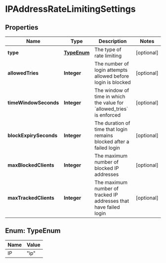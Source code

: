 # IPAddressRateLimitingSettings

## Properties
Name | Type | Description | Notes
------------ | ------------- | ------------- | -------------
**type** | [**TypeEnum**](#TypeEnum) | The type of rate limiting |  [optional]
**allowedTries** | **Integer** | The number of login attempts allowed before login is blocked |  [optional]
**timeWindowSeconds** | **Integer** | The window of time in which the value for &#x60;allowed_tries&#x60; is enforced |  [optional]
**blockExpirySeconds** | **Integer** | The duration of time that login remains blocked after a failed login |  [optional]
**maxBlockedClients** | **Integer** | The maximum number of blocked IP addresses |  [optional]
**maxTrackedClients** | **Integer** | The maximum number of tracked IP addresses that have failed login |  [optional]

<a name="TypeEnum"></a>
## Enum: TypeEnum
Name | Value
---- | -----
IP | &quot;ip&quot;
